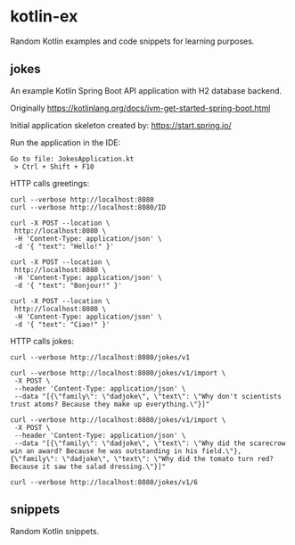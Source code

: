 # kotlin-ex

Random Kotlin examples and code snippets for learning purposes.

## jokes

An example Kotlin Spring Boot API application with H2 database backend.

Originally https://kotlinlang.org/docs/jvm-get-started-spring-boot.html

Initial application skeleton created by: https://start.spring.io/

Run the application in the IDE:
```
Go to file: JokesApplication.kt
 > Ctrl + Shift + F10
```

HTTP calls greetings:
```
curl --verbose http://localhost:8080
curl --verbose http://localhost:8080/ID

curl -X POST --location \
 http://localhost:8080 \
 -H 'Content-Type: application/json' \
 -d '{ "text": "Hello!" }'

curl -X POST --location \
 http://localhost:8080 \
 -H 'Content-Type: application/json' \
 -d '{ "text": "Bonjour!" }'

curl -X POST --location \
 http://localhost:8080 \
 -H 'Content-Type: application/json' \
 -d '{ "text": "Ciao!" }'
```

HTTP calls jokes:
```
curl --verbose http://localhost:8080/jokes/v1
```

```
curl --verbose http://localhost:8080/jokes/v1/import \
 -X POST \
 --header 'Content-Type: application/json' \
 --data "[{\"family\": \"dadjoke\", \"text\": \"Why don't scientists trust atoms? Because they make up everything.\"}]"

curl --verbose http://localhost:8080/jokes/v1/import \
 -X POST \
 --header 'Content-Type: application/json' \
 --data "[{\"family\": \"dadjoke\", \"text\": \"Why did the scarecrow win an award? Because he was outstanding in his field.\"},
{\"family\": \"dadjoke\", \"text\": \"Why did the tomato turn red? Because it saw the salad dressing.\"}]"

curl --verbose http://localhost:8080/jokes/v1/6
```

## snippets

Random Kotlin snippets.
